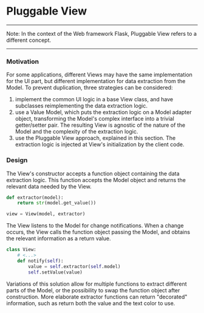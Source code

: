 # Pluggable View

-----

Note: In the context of the Web framework Flask, Pluggable View refers to a different concept.

-----

### Motivation

For some applications, different Views may have the same implementation for 
the UI part, but different implementation for data extraction from the Model.
To prevent duplication, three strategies can be considered:
1. implement the common UI logic in a base View class, and have subclasses 
  reimplementing the data extraction logic.
2. use a Value Model, which puts the extraction logic on a Model adapter object, 
   transforming the Model's complex interface into a trivial getter/setter pair. 
   The resulting View is agnostic of the nature of the Model and the complexity 
   of the extraction logic.
3. use the Pluggable View approach, explained in this section. The extraction logic is 
   injected at View's initialization by the client code. 

### Design

The View's constructor accepts a function object containing the data 
extraction logic. This function accepts the Model object and returns
the relevant data needed by the View.

```python
def extractor(model):
    return str(model.get_value())

view = View(model, extractor)
```

The View listens to the Model for change notifications. When a change occurs,
the View calls the function object passing the Model, and obtains the relevant
information as a return value.

```python
class View:
    # <...>
    def notify(self):
        value = self.extractor(self.model)
        self.setValue(value)
```

Variations of this solution allow for multiple functions to extract 
different parts of the Model, or the possibility to swap the function 
object after construction. More elaborate extractor functions can return 
"decorated" information, such as return both the value and the text 
color to use.
